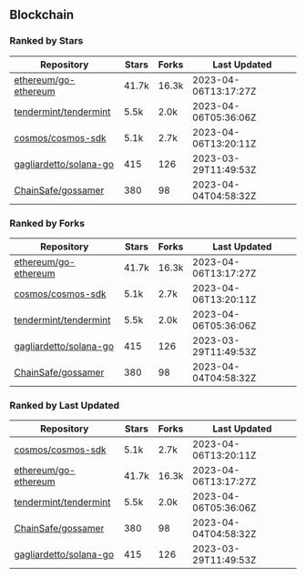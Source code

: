 ## Blockchain

### Ranked by Stars

| Repository | Stars | Forks | Last Updated |
|------------|-------|-------|--------------|
| [ethereum/go-ethereum](https://github.com/ethereum/go-ethereum) | 41.7k | 16.3k | 2023-04-06T13:17:27Z |
| [tendermint/tendermint](https://github.com/tendermint/tendermint) | 5.5k | 2.0k | 2023-04-06T05:36:06Z |
| [cosmos/cosmos-sdk](https://github.com/cosmos/cosmos-sdk) | 5.1k | 2.7k | 2023-04-06T13:20:11Z |
| [gagliardetto/solana-go](https://github.com/gagliardetto/solana-go) | 415 | 126 | 2023-03-29T11:49:53Z |
| [ChainSafe/gossamer](https://github.com/ChainSafe/gossamer) | 380 | 98 | 2023-04-04T04:58:32Z |

### Ranked by Forks

| Repository | Stars | Forks | Last Updated |
|------------|-------|-------|--------------|
| [ethereum/go-ethereum](https://github.com/ethereum/go-ethereum) | 41.7k | 16.3k | 2023-04-06T13:17:27Z |
| [cosmos/cosmos-sdk](https://github.com/cosmos/cosmos-sdk) | 5.1k | 2.7k | 2023-04-06T13:20:11Z |
| [tendermint/tendermint](https://github.com/tendermint/tendermint) | 5.5k | 2.0k | 2023-04-06T05:36:06Z |
| [gagliardetto/solana-go](https://github.com/gagliardetto/solana-go) | 415 | 126 | 2023-03-29T11:49:53Z |
| [ChainSafe/gossamer](https://github.com/ChainSafe/gossamer) | 380 | 98 | 2023-04-04T04:58:32Z |

### Ranked by Last Updated

| Repository | Stars | Forks | Last Updated |
|------------|-------|-------|--------------|
| [cosmos/cosmos-sdk](https://github.com/cosmos/cosmos-sdk) | 5.1k | 2.7k | 2023-04-06T13:20:11Z |
| [ethereum/go-ethereum](https://github.com/ethereum/go-ethereum) | 41.7k | 16.3k | 2023-04-06T13:17:27Z |
| [tendermint/tendermint](https://github.com/tendermint/tendermint) | 5.5k | 2.0k | 2023-04-06T05:36:06Z |
| [ChainSafe/gossamer](https://github.com/ChainSafe/gossamer) | 380 | 98 | 2023-04-04T04:58:32Z |
| [gagliardetto/solana-go](https://github.com/gagliardetto/solana-go) | 415 | 126 | 2023-03-29T11:49:53Z |

